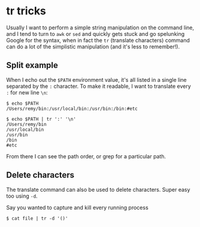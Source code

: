 # tr tricks

Usually I want to perform a simple string manipulation on the command line, and I tend to turn to `awk` or `sed` and quickly gets stuck and go spelunking Google for the syntax, when in fact the `tr` (translate characters) command can do a lot of the simplistic manipulation (and it's less to remember!).

<!--more-->

## Split example

When I echo out the `$PATH` environment value, it's all listed in a single line separated by the `:` character. To make it readable, I want to translate every `:` for new line `\n`:

```
$ echo $PATH
/Users/remy/bin:/usr/local/bin:/usr/bin:/bin:#etc

$ echo $PATH | tr ':' '\n'
/Users/remy/bin
/usr/local/bin
/usr/bin
/bin
#etc
```

From there I can see the path order, or grep for a particular path.

## Delete characters

The translate command can also be used to delete characters. Super easy too using `-d`.

Say you wanted to capture and kill every running process

```
$ cat file | tr -d '()'
```
